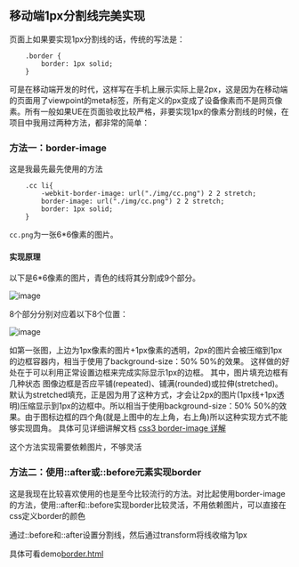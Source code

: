 ## 移动端1px分割线完美实现

页面上如果要实现1px分割线的话，传统的写法是：

```
    .border {
        border: 1px solid;
    }
```

可是在移动端开发的时代，这样写在手机上展示实际上是2px，这是因为在移动端的页面用了viewpoint的meta标签，所有定义的px变成了设备像素而不是网页像素。所有一般如果UE在页面验收比较严格，非要实现1px的像素分割线的时候，在项目中我用过两种方法，都非常的简单：

### 方法一：border-image
这是我最先最先使用的方法

```
    .cc li{
        -webkit-border-image: url("./img/cc.png") 2 2 stretch;
        border-image: url("./img/cc.png") 2 2 stretch;
        border: 1px solid;
    }
```

```cc.png```为一张6*6像素的图片。

#### 实现原理

以下是6*6像素的图片，青色的线将其分割成9个部分。

![image](https://github.com/yukiyuki1900/workspace/blob/master/%E7%A7%BB%E5%8A%A8%E7%AB%AF1px%E5%88%86%E5%89%B2%E7%BA%BF%E5%AE%8C%E7%BE%8E%E5%AE%9E%E7%8E%B0/border-img.JPG)

8个部分分别对应着以下8个位置：

![image](https://github.com/yukiyuki1900/workspace/blob/master/%E7%A7%BB%E5%8A%A8%E7%AB%AF1px%E5%88%86%E5%89%B2%E7%BA%BF%E5%AE%8C%E7%BE%8E%E5%AE%9E%E7%8E%B0/border-img2.png)

如第一张图，上边为1px像素的图片+1px像素的透明，2px的图片会被压缩到1px的边框容器内，相当于使用了background-size：50% 50%的效果。 这样做的好处在于可以利用正常设置边框来完成实际显示1px的边框。
其中，图片填充边框有几种状态 图像边框是否应平铺(repeated)、铺满(rounded)或拉伸(stretched)。默认为stretched填充，正是因为用了这种方式，才会让2px的图片(1px线+1px透明)压缩显示到1px的边框中。所以相当于使用background-size：50% 50%的效果。由于图标边框的四个角(就是上图中的左上角，右上角)所以这种实现方式不能够实现圆角。
具体可见详细讲解文档 [css3 border-image 详解](http://www.zhangxinxu.com/wordpress/2010/01/css3-border-image/)

这个方法实现需要依赖图片，不够灵活


### 方法二：使用::after或::before元素实现border
这是我现在比较喜欢使用的也是至今比较流行的方法。对比起使用border-image的方法，使用::after和::before实现border比较灵活，不用依赖图片，可以直接在css定义border的颜色

通过::before和::after设置分割线，然后通过transform将线收缩为1px


具体可看demo[border.html](https://github.com/yukiyuki1900/workspace/blob/master/%E7%A7%BB%E5%8A%A8%E7%AB%AF1px%E5%88%86%E5%89%B2%E7%BA%BF%E5%AE%8C%E7%BE%8E%E5%AE%9E%E7%8E%B0/border/border.html)

